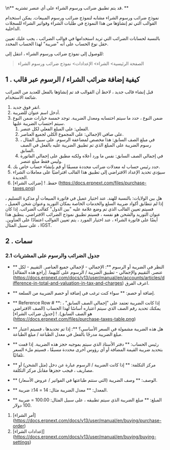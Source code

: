 \n** قد يتم تطبيق ضرائب ورسوم الشراء على أي عنصر تشتريه. **

نموذج ضرائب ورسوم الشراء مشابه لنموذج ضرائب ورسوم المبيعات. يمكن استخدام القوالب التي تم إنشاؤها من هذا النموذج في طلبات الشراء وفواتير الشراء للسجلات الداخلية.

بالنسبة لحسابات الضرائب التي تريد استخدامها في قوالب الضرائب ، يجب عليك تعيين حقل نوع الحساب على أنه "ضريبة" لهذا الحساب المحدد.

للوصول إلى نموذج ضرائب ورسوم الشراء ، انتقل إلى:

> الصفحة الرئيسية> الشراء> الإعدادات> نموذج ضرائب ورسوم الشراء

## 1 \. كيفية إضافة ضرائب الشراء / الرسوم عبر قالب

قبل إنشاء قالب جديد ، لاحظ أن القوالب قد تم إنشاؤها بالفعل للعديد من الضرائب شائعة الاستخدام.

1. انقر فوق جديد.
2. أدخل اسم عنوان للضريبة.
3. ضمن النوع ، حدد ما سيتم احتسابه ومعدل الضريبة. توجد خمسة خيارات ضمن النوع سيتم احتساب الضريبة عليها.
    1. الفعلي: على المبلغ الفعلي لكل عنصر.
    2. على صافي الإجمالي: على المجموع الكلي لجميع العناصر.
    3. في مبلغ الصف السابق: هذا مخصص لمضاعفة الرسوم. على سبيل المثال ، رسوم الضريبة على المبلغ الذي تم تطبيق الضريبة عليه بالفعل في الصف السابق.
    4. في إجمالي الصف السابق: نفس ما ورد أعلاه ولكنه مطبق على إجمالي الفاتورة وليس فقط مبلغ عنصر.
4. حدد رئيس حساب له معدلات ضرائب محددة مسبقًا أو قم بإنشاء حساب خاص بك.
5. سيؤدي تحديد الإعداد الافتراضي إلى تطبيق هذا القالب افتراضيًا على معاملات الشراء الجديدة.
6. حفظ. ! [ضرائب الشراء] (https://docs.erpnext.com/files/purchase-taxes.png)

هل بين الولايات: بالنسبة للهند. عند اختيار عميل في فاتورة المبيعات أو مذكرة التسليم ، إذا لم تتطابق أكواد ضريبة السلع والخدمات الخاصة بمكان التوريد وعنوان شحن العميل ، فسيتم تعيين القالب الذي تم وضع علامة عليه "بين الدول" كقالب الضرائب. إذا كان عنوان التوريد والشحن هو نفسه ، فسيتم تطبيق نموذج الضرائب الافتراضي. ينطبق هذا أيضًا على فاتورة الشراء ، عند اختيار المورد ، يتم تعيين القوالب اعتمادًا على العناوين. على سبيل المثال ، IGST.

## 2 \. سمات

### 2.1 جدول الضرائب والرسوم على المشتريات

* ** النظر في الضريبة أو الرسوم **: الإجمالي - لإجمالي جميع العناصر. التقييم - لكل عنصر. التقييم والإجمالي - تطبيق الضريبة / الرسوم على كليهما. [راجع هذه المقالة] (https://docs.erpnext.com/docs/v13/user/manual/en/accounts/articles/difference-in-total-and-valuation-in-tax-and-charges) اعرف الفرق.
* ** إضافة أو خصم: ** سواء كنت ترغب في إضافة أو خصم الضريبة من السلعة.
    
* ** Reference Row # **: إذا كانت الضريبة تعتمد على "إجمالي الصف السابق" ، يمكنك تحديد رقم الصف الذي سيتم اعتباره أساسًا لهذا الحساب (الصف الافتراضي هو الصف السابق). ! [جدول ضرائب الشراء] (https://docs.erpnext.com/files/purchase-taxes-table.png)
    
* ** هل هذه الضريبة مشمولة في السعر الأساسي؟ **: إذا تم تحديدها ، فسيتم اعتبار مبلغ الضريبة مدرجًا بالفعل في معدل الطباعة / مبلغ الطباعة.
    
* ** رئيس الحساب: ** دفتر الأستاذ الذي سيتم بموجبه حجز هذه الضريبة. إذا قمت بتحديد ضريبة القيمة المضافة أو أي رؤوس أخرى محددة مسبقًا ، فسيتم ملء السعر تلقائيًا.
* ** مركز التكلفة: ** إذا كانت الضريبة / الرسوم عبارة عن دخل (مثل الشحن) أو مصاريف ، فيجب حجزها مقابل مركز التكلفة.
* ** الوصف: ** وصف الضريبة (التي ستتم طباعتها في الفواتير / عروض الأسعار).
* ** المعدل: ** معدل الضريبة مثال: 14 = 14٪ ضريبة.
* ** المبلغ: ** مبلغ الضريبة الذي سيتم تطبيقه ، على سبيل المثال: 100.00 = ضريبة 100 دولار.

1. [أمر الشراء] (https://docs.erpnext.com/docs/v13/user/manual/en/buying/purchase-order)
2. [إعدادات الشراء] (https://docs.erpnext.com/docs/v13/user/manual/en/buying/buying-settings)